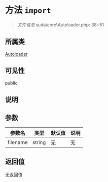 # 方法 `import`

> *文件信息* suda\core\Autoloader.php: 38~51

## 所属类 

[Autoloader](../Autoloader.md)

## 可见性

public

## 说明



## 参数


| 参数名 | 类型 | 默认值 | 说明 |
|--------|-----|-------|-------|
| filename |  string | 无 | 无 |



## 返回值

无返回值

